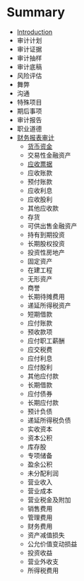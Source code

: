 # Summary

* [Introduction](README.md)
* 审计计划
* 审计证据
* 审计抽样
* 审计底稿
* 风险评估
* 舞弊
* 沟通
* 特殊项目
* 期后事项
* 审计报告
* 职业道德
* [财务报表审计](财务报表审计.md)
    * [货币资金](货币资金.md)
    * 交易性金融资产
    * [应收票据](应收票据.md)
    * 应收账款
    * 预付账款
    * 应收利息
    * 应收股利
    * 其他应收款
    * 存货
    * 可供出售金融资产
    * 持有到期投资
    * 长期股权投资
    * 投资性房地产
    * 固定资产
    * 在建工程
    * 无形资产
    * 商誉
    * 长期待摊费用
    * 递延所得税资产
    * 短期借款
    * 应付账款
    * 预收款项
    * 应付职工薪酬
    * 应交税费
    * 应付利息
    * 应付股利
    * 其他应付款
    * 长期借款
    * 应付债券
    * 长期应付款
    * 预计负债
    * 递延所得税负债
    * 实收资本
    * 资本公积
    * 库存股
    * 专项储备
    * 盈余公积
    * 未分配利润
    * 营业收入
    * 营业成本
    * 营业税金及附加
    * 销售费用
    * 管理费用
    * 财务费用
    * 资产减值损失
    * 公允价值变动损益
    * 投资收益
    * 营业外收支
    * 所得税费用

